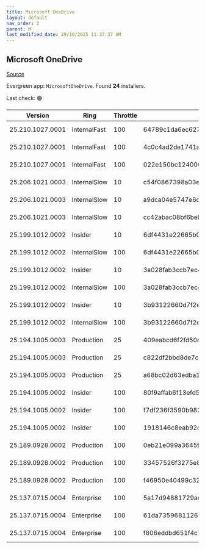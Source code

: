 ```yaml
---
title: Microsoft OneDrive
layout: default
nav_order: 2
parent: M
last_modified_date: 29/10/2025 11:37:37 AM
---
```


## Microsoft OneDrive

[Source](https://onedrive.live.com/)

Evergreen app: `MicrosoftOneDrive`. Found **24** installers.

Last check: 🟢

| Version          | Ring         | Throttle | Sha256                                                           | Architecture | Type | URI                                                                                                                                                                  |
| ---------------- | ------------ | -------- | ---------------------------------------------------------------- | ------------ | ---- | -------------------------------------------------------------------------------------------------------------------------------------------------------------------- |
| 25.210.1027.0001 | InternalFast | 100      | 64789c1da6ec627703ef6cdbe04bbafbc2f63b516edcabeddec01952b08d599d | ARM64        | exe  | [https://oneclient.sfx.ms/Win/Installers/25.210.1027.0001/arm64/OneDriveSetup.exe](https://oneclient.sfx.ms/Win/Installers/25.210.1027.0001/arm64/OneDriveSetup.exe) |
| 25.210.1027.0001 | InternalFast | 100      | 4c0c4ad2de1741a0a82ff76f6fce989aaa32fe3b022210c08ce1efe4614a819e | x64          | exe  | [https://oneclient.sfx.ms/Win/Installers/25.210.1027.0001/amd64/OneDriveSetup.exe](https://oneclient.sfx.ms/Win/Installers/25.210.1027.0001/amd64/OneDriveSetup.exe) |
| 25.210.1027.0001 | InternalFast | 100      | 022e150bc124006ad3b4263b5219425635c9d9b98a138aef6ca4f0b66dccbb5c | x86          | exe  | [https://oneclient.sfx.ms/Win/Installers/25.210.1027.0001/OneDriveSetup.exe](https://oneclient.sfx.ms/Win/Installers/25.210.1027.0001/OneDriveSetup.exe)             |
| 25.206.1021.0003 | InternalSlow | 10       | c54f0867398a03e825fadc39db344b7455a15fe5bcb55f3332b54fa44515fc52 | ARM64        | exe  | [https://oneclient.sfx.ms/Win/Installers/25.206.1021.0003/arm64/OneDriveSetup.exe](https://oneclient.sfx.ms/Win/Installers/25.206.1021.0003/arm64/OneDriveSetup.exe) |
| 25.206.1021.0003 | InternalSlow | 10       | a9dca04e5747e6df64b014f046e9f2de081e8731fd9e268dcb4f40d395cb260b | x64          | exe  | [https://oneclient.sfx.ms/Win/Installers/25.206.1021.0003/amd64/OneDriveSetup.exe](https://oneclient.sfx.ms/Win/Installers/25.206.1021.0003/amd64/OneDriveSetup.exe) |
| 25.206.1021.0003 | InternalSlow | 10       | cc42abac08bf6beb1c920e7cd521337dbd52b5523529ba2ebbbd256765f11db6 | x86          | exe  | [https://oneclient.sfx.ms/Win/Installers/25.206.1021.0003/OneDriveSetup.exe](https://oneclient.sfx.ms/Win/Installers/25.206.1021.0003/OneDriveSetup.exe)             |
| 25.199.1012.0002 | Insider      | 10       | 6df4431e22665b02f14537f972aa0e9051ed3dff308b120bdc837909fa355b97 | ARM64        | exe  | [https://oneclient.sfx.ms/Win/Installers/25.199.1012.0002/arm64/OneDriveSetup.exe](https://oneclient.sfx.ms/Win/Installers/25.199.1012.0002/arm64/OneDriveSetup.exe) |
| 25.199.1012.0002 | InternalSlow | 100      | 6df4431e22665b02f14537f972aa0e9051ed3dff308b120bdc837909fa355b97 | ARM64        | exe  | [https://oneclient.sfx.ms/Win/Installers/25.199.1012.0002/arm64/OneDriveSetup.exe](https://oneclient.sfx.ms/Win/Installers/25.199.1012.0002/arm64/OneDriveSetup.exe) |
| 25.199.1012.0002 | Insider      | 10       | 3a028fab3ccb7ec4846ed42c9a29d0b6815464e5c2e1571209b438883680636a | x64          | exe  | [https://oneclient.sfx.ms/Win/Installers/25.199.1012.0002/amd64/OneDriveSetup.exe](https://oneclient.sfx.ms/Win/Installers/25.199.1012.0002/amd64/OneDriveSetup.exe) |
| 25.199.1012.0002 | InternalSlow | 100      | 3a028fab3ccb7ec4846ed42c9a29d0b6815464e5c2e1571209b438883680636a | x64          | exe  | [https://oneclient.sfx.ms/Win/Installers/25.199.1012.0002/amd64/OneDriveSetup.exe](https://oneclient.sfx.ms/Win/Installers/25.199.1012.0002/amd64/OneDriveSetup.exe) |
| 25.199.1012.0002 | Insider      | 10       | 3b93122660d7f2e4fa2904dc2e8336ec717c2781a210d5179343832e26c44ad8 | x86          | exe  | [https://oneclient.sfx.ms/Win/Installers/25.199.1012.0002/OneDriveSetup.exe](https://oneclient.sfx.ms/Win/Installers/25.199.1012.0002/OneDriveSetup.exe)             |
| 25.199.1012.0002 | InternalSlow | 100      | 3b93122660d7f2e4fa2904dc2e8336ec717c2781a210d5179343832e26c44ad8 | x86          | exe  | [https://oneclient.sfx.ms/Win/Installers/25.199.1012.0002/OneDriveSetup.exe](https://oneclient.sfx.ms/Win/Installers/25.199.1012.0002/OneDriveSetup.exe)             |
| 25.194.1005.0003 | Production   | 25       | 409eabcd6f2fd50ce5caa2fb83bee19e84df0d1347cf1adbd63cd500a9a1b5f2 | ARM64        | exe  | [https://oneclient.sfx.ms/Win/Installers/25.194.1005.0003/arm64/OneDriveSetup.exe](https://oneclient.sfx.ms/Win/Installers/25.194.1005.0003/arm64/OneDriveSetup.exe) |
| 25.194.1005.0003 | Production   | 25       | c822df2bbd8de7c6bda36f2e48d54a65bb3073a863fd65b7f2cc67e93e1bfad9 | x64          | exe  | [https://oneclient.sfx.ms/Win/Installers/25.194.1005.0003/amd64/OneDriveSetup.exe](https://oneclient.sfx.ms/Win/Installers/25.194.1005.0003/amd64/OneDriveSetup.exe) |
| 25.194.1005.0003 | Production   | 25       | a68bc02d63edba126415f950cddcf06a3dafec3a4ef5b701242d915b401664d3 | x86          | exe  | [https://oneclient.sfx.ms/Win/Installers/25.194.1005.0003/OneDriveSetup.exe](https://oneclient.sfx.ms/Win/Installers/25.194.1005.0003/OneDriveSetup.exe)             |
| 25.194.1005.0002 | Insider      | 100      | 80f9affab6f13efd5b5f8c6a86982c65c01840890e9052bb3e0f85975b43d71a | ARM64        | exe  | [https://oneclient.sfx.ms/Win/Installers/25.194.1005.0002/arm64/OneDriveSetup.exe](https://oneclient.sfx.ms/Win/Installers/25.194.1005.0002/arm64/OneDriveSetup.exe) |
| 25.194.1005.0002 | Insider      | 100      | f7df236f3590b982c88e26568465b71f6476df32cf546e42d80fa78931f25008 | x64          | exe  | [https://oneclient.sfx.ms/Win/Installers/25.194.1005.0002/amd64/OneDriveSetup.exe](https://oneclient.sfx.ms/Win/Installers/25.194.1005.0002/amd64/OneDriveSetup.exe) |
| 25.194.1005.0002 | Insider      | 100      | 1918146c8eab92cd98308e6413db85a8e5ca9debb1a836c74d4a590ce026f18f | x86          | exe  | [https://oneclient.sfx.ms/Win/Installers/25.194.1005.0002/OneDriveSetup.exe](https://oneclient.sfx.ms/Win/Installers/25.194.1005.0002/OneDriveSetup.exe)             |
| 25.189.0928.0002 | Production   | 100      | 0eb21e099a3645fccc1682e2bce75a7f00ae8fe3ae0249c7ef3c674090f9ddc8 | ARM64        | exe  | [https://oneclient.sfx.ms/Win/Installers/25.189.0928.0002/arm64/OneDriveSetup.exe](https://oneclient.sfx.ms/Win/Installers/25.189.0928.0002/arm64/OneDriveSetup.exe) |
| 25.189.0928.0002 | Production   | 100      | 33457526f3275e838638342c106e875b987c5968c6fe0f60873f5556b29ca2ca | x64          | exe  | [https://oneclient.sfx.ms/Win/Installers/25.189.0928.0002/amd64/OneDriveSetup.exe](https://oneclient.sfx.ms/Win/Installers/25.189.0928.0002/amd64/OneDriveSetup.exe) |
| 25.189.0928.0002 | Production   | 100      | f46950e40499c32295e6728e3745a3ac2b843454a0ac46e61356e8d19c9f13ad | x86          | exe  | [https://oneclient.sfx.ms/Win/Installers/25.189.0928.0002/OneDriveSetup.exe](https://oneclient.sfx.ms/Win/Installers/25.189.0928.0002/OneDriveSetup.exe)             |
| 25.137.0715.0004 | Enterprise   | 100      | 5a17d94881729ae3c663c7742a8de7fa4a2a61baca77be058cadc3e69991adbb | ARM64        | exe  | [https://oneclient.sfx.ms/Win/Installers/25.137.0715.0004/arm64/OneDriveSetup.exe](https://oneclient.sfx.ms/Win/Installers/25.137.0715.0004/arm64/OneDriveSetup.exe) |
| 25.137.0715.0004 | Enterprise   | 100      | 61da7359681126511bb125c34ea5e943532d187c794ea571d2a1c5ec8ad0acca | x64          | exe  | [https://oneclient.sfx.ms/Win/Installers/25.137.0715.0004/amd64/OneDriveSetup.exe](https://oneclient.sfx.ms/Win/Installers/25.137.0715.0004/amd64/OneDriveSetup.exe) |
| 25.137.0715.0004 | Enterprise   | 100      | f806eddbd651f4c792960ff63fb2f268afd08323950ee17d4df01ead8b875bec | x86          | exe  | [https://oneclient.sfx.ms/Win/Installers/25.137.0715.0004/OneDriveSetup.exe](https://oneclient.sfx.ms/Win/Installers/25.137.0715.0004/OneDriveSetup.exe)             |
